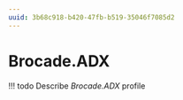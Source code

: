 ```yaml
---
uuid: 3b68c918-b420-47fb-b519-35046f7085d2
---
```



# Brocade.ADX


<!-- prettier-ignore -->
!!! todo
    Describe *Brocade.ADX* profile

